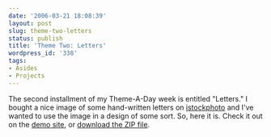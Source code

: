 ```yaml
---
date: '2006-03-21 18:08:39'
layout: post
slug: theme-two-letters
status: publish
title: 'Theme Two: Letters'
wordpress_id: '338'
tags:
- Asides
- Projects
---
```


The second installment of my Theme-A-Day week is entitled "Letters." I bought a nice image of some hand-written letters on [istockphoto](http://istockphoto.com) and I've wanted to use the image in a design of some sort. So, here it is. Check it out on the [demo site](http://themes.clioweb.org), or [download the ZIP file](http://clioweb.org/downloads/letters.zip).

